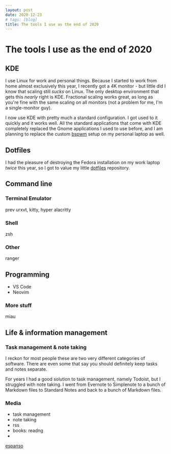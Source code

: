 ```yaml
---
layout: post
date: 2020-12-23
# tags: [blog]
title: The tools I use as the end of 2020
---
```


# The tools I use as the end of 2020

## KDE

I use Linux for work and personal things. Because I started to work from home almost exclusively this year, I recently got a 4K monitor - but little did I know that scaling still _sucks_ on Linux. The only desktop environment that gets this _nearly_ right is KDE. Fractional scaling works great, as long as you're fine with the same scaling on all monitors (not a problem for me, I'm a single-monitor guy).

I now use KDE with pretty much a standard configuration. I got used to it quickly and it works well. All the standard applications that come with KDE completely replaced the Gnome applications I used to use before, and I am planning to replace the custom [bspwm](https://github.com/baskerville/bspwm) setup on my personal laptop as well.

## Dotfiles

I had the pleasure of destroying the Fedora installation on my work laptop _twice_ this year, so I got to value my little [dotfiles]() repository.

## Command line

### Terminal Emulator

prev urxvt, kitty, hyper
alacritty

### Shell

zsh

### Other

ranger

## Programming

- VS Code
- Neovim

### More stuff

miau

## Life & information management

### Task management & note taking

I reckon for most people these are two very different categories of software. There are even some that say you should definitely keep tasks and notes separate.

For years I had a good solution to task management, namely Todoist, but I struggled with note taking. I went from Evernote to Simplenote to a bunch of Markdown files to Standard Notes and back to a bunch of Markdown files.

### Media

- task management
- note taking
- rss
- books: readng
-

[espanso](https://espanso.org)
